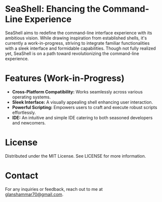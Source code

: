 # SeaShell: Ehancing the Command-Line Experience
SeaShell aims to redefine the command-line interface experience with its ambitious vision. While drawing inspiration from established shells, it's currently a work-in-progress, striving to integrate familiar functionalities with a sleek interface and formidable capabilities. Though not fully realized yet, SeaShell is on a path toward revolutionizing the command-line experience.

# Features (Work-in-Progress)
* **Cross-Platform Compatibility:** Works seamlessly across various operating systems.
* **Sleek Interface:** A visually appealing shell enhancing user interaction.
* **Powerful Scripting:** Empowers users to craft and execute robust scripts effortlessly.
* **IDE:** An intuitive and simple IDE catering to both seasoned developers and newcomers.

# License
Distributed under the MIT License. See LICENSE for more information.

# Contact
For any inquiries or feedback, reach out to me at glanshammar70@gmail.com.